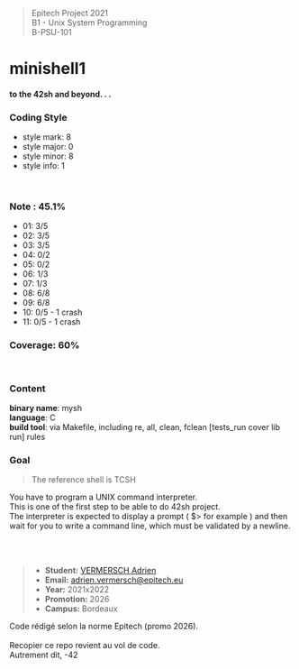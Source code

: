 > Epitech Project 2021 <br>
> B1 - Unix System Programming<br>
> B-PSU-101

# minishell1
#### to the 42sh and beyond. . .

### Coding Style
- style mark: 8<br>
- style major: 0
- style minor: 8
- style info: 1
<br>

### Note : 45.1%
- 01: 3/5
- 02: 3/5
- 03: 3/5
- 04: 0/2
- 05: 0/2
- 06: 1/3
- 07: 1/3
- 08: 6/8
- 09: 6/8
- 10: 0/5 - 1 crash
- 11: 0/5 - 1 crash

### Coverage: 60%
<br>

### Content
**binary name**: mysh<br>
**language**: C<br>
**build tool**: via Makefile, including re, all, clean, fclean [tests_run cover lib run] rules
<br>

### Goal
> The reference shell is TCSH

You have to program a UNIX command interpreter. \
This is one of the first step to be able to do 42sh project. \
The interpreter is expected to display a prompt ( $> for example ) and then wait for you to write a command
line, which must be validated by a newline.


<br><br>

>- **Student:** [VERMERSCH Adrien](https://github.com/Adri11334)
>-  **Email:** adrien.vermersch@epitech.eu
>- **Year:** 2021x2022
>- **Promotion:** 2026
>- **Campus:** Bordeaux

Code rédigé selon la norme Epitech (promo 2026).<br><br>
Recopier ce repo revient au vol de code.<br>
Autrement dit, -42<br><br>

